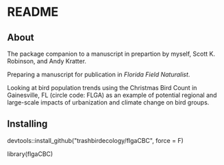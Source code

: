 # README

## About

The package companion to a manuscript in prepartion by myself, Scott K. Robinson, and Andy Kratter. 

Preparing a manuscript for publication in *Florida Field Naturalist*. 

Looking at bird population trends using the Christmas Bird Count in Gainesville, FL (circle code: FLGA) as an example of potential regional and large-scale impacts of urbanization and climate change on bird groups. 



## Installing
devtools::install_github("trashbirdecology/flgaCBC", force = F)

library(flgaCBC)

